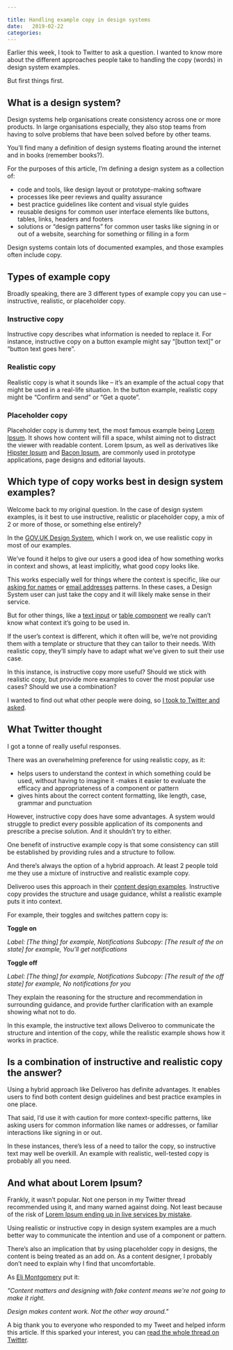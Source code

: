 ```yaml
---

title: Handling example copy in design systems
date:   2019-02-22
categories:
---
```


Earlier this week, I took to Twitter to ask a question. I wanted to know more about the different approaches people take to handling the copy (words) in design system examples. 

But first things first. 

## What is a design system?

Design systems help organisations create consistency across one or more products. In large organisations especially, they also stop teams from having to solve problems that have been solved before by other teams.

You’ll find many a definition of design systems floating around the internet and in books (remember books?).

For the purposes of this article, I’m defining a design system as a collection of:

- code and tools, like design layout or prototype-making software
- processes like peer reviews and quality assurance
- best practice guidelines like content and visual style guides 
- reusable designs for common user interface elements like buttons, tables, links, headers and footers 
- solutions or “design patterns” for common user tasks like signing in or out of a website, searching for something or filling in a form

Design systems contain lots of documented examples, and those examples often include copy.

## Types of example copy

Broadly speaking, there are 3 different types of example copy you can use – instructive, realistic, or placeholder copy.

### Instructive copy

Instructive copy describes what information is needed to replace it. For instance, instructive copy on a button example might say “[button text]” or “button text goes here”.

### Realistic copy

Realistic copy is what it sounds like – it’s an example of the actual copy that might be used in a real-life situation. In the button example, realistic copy might be “Confirm and send” or “Get a quote”.

### Placeholder copy

Placeholder copy is dummy text, the most famous example being [Lorem Ipsum](https://www.lipsum.com/). It shows how content will fill a space, whilst aiming not to distract the viewer with readable content. Lorem Ipsum, as well as derivatives like [Hipster Ipsum](https://hipsum.co/) and [Bacon Ipsum](https://baconipsum.com/), are commonly used in prototype applications, page designs and editorial layouts.

 ## Which type of copy works best in design system examples?

Welcome back to my original question. In the case of design system examples, is it best to use instructive, realistic or placeholder copy, a mix of 2 or more of those, or something else entirely?

In the [GOV.UK Design System](https://design-system.service.gov.uk/), which I work on, we use realistic copy in most of our examples.

We’ve found it helps to give our users a good idea of how something works in context and shows, at least implicitly, what good copy looks like. 

This works especially well for things where the context is specific, like our [asking for names](https://design-system.service.gov.uk/patterns/names/) or [email addresses](https://design-system.service.gov.uk/patterns/email-addresses/) patterns. In these cases, a Design System user can just take the copy and it will likely make sense in their service.

But for other things, like a [text input](https://design-system.service.gov.uk/components/text-input/) or [table component](https://design-system.service.gov.uk/components/table/) we really can’t know what context it’s going to be used in. 

If the user’s context is different, which it often will be, we’re not providing them with a template or structure that they can tailor to their needs. With realistic copy, they’ll simply have to adapt what we’ve given to suit their use case. 

In this instance, is instructive copy more useful? Should we stick with realistic copy, but provide more examples to cover the most popular use cases? Should we use a combination?

I wanted to find out what other people were doing, so [I took to Twitter and asked](https://twitter.com/Amy_Hupe/status/1097455807908716544).

## What Twitter thought

I got a tonne of really useful responses.

There was an overwhelming preference for using realistic copy, as it:

- helps users to understand the context in which something could be used, without having to imagine it
-makes it easier to evaluate the efficacy and appropriateness of a component or pattern
- gives hints about the correct content formatting, like length, case, grammar and punctuation

However, instructive copy does have some advantages. A system would struggle to predict every possible application of its components and prescribe a precise solution. And it shouldn’t try to either. 

One benefit of instructive example copy is that some consistency can still be established by providing rules and a structure to follow. 


And there’s always the option of a hybrid approach. At least 2 people told me they use a mixture of instructive and realistic example copy.

Deliveroo uses this approach in their [content design examples](https://medium.com/deliveroo-design/content-design-systems-need-you-82836afb4fe6). Instructive copy provides the structure and usage guidance, whilst a realistic example puts it into context.

For example, their toggles and switches pattern copy is:

**Toggle on**

_Label: [The thing] for example, Notifications_
_Subcopy: [The result of the on state] for example, You’ll get notifications_

**Toggle off**

_Label: [The thing] for example, Notifications_
_Subcopy: [The result of the off state] for example, No notifications for you_

They explain the reasoning for the structure and recommendation in surrounding guidance, and provide further clarification with an example showing what not to do. 

In this example, the instructive text allows Deliveroo to communicate the structure and intention of the copy, while the realistic example shows how it works in practice. 

## Is a combination of instructive and realistic copy the answer?

Using a hybrid approach like Deliveroo has definite advantages. It enables users to find both content design guidelines and best practice examples in one place. 

That said, I’d use it with caution for more context-specific patterns, like asking users for common information like names or addresses, or familiar interactions like signing in or out. 

In these instances, there’s less of a need to tailor the copy, so instructive text may well be overkill. An example with realistic, well-tested copy is probably all you need. 

## And what about Lorem Ipsum?

Frankly, it wasn’t popular. Not one person in my Twitter thread recommended using it, and many warned against doing. Not least because of the risk of [Lorem Ipsum ending up in live services by mistake](https://www.simplysigns.com/lorem-ipsum-fails/). 

Using realistic or instructive copy in design system examples are a much better way to communicate the intention and use of a component or pattern.

There’s also an implication that by using placeholder copy in designs, the content is being treated as an add on. As a content designer, I probably don’t need to explain why I find that uncomfortable.

As [Eli Montgomery](https://twitter.com/Intentionaut/status/1097779673709400065) put it:

_"Content matters and designing with fake content means we're not going to make it right._

_Design makes content work. Not the other way around."_

A big thank you to everyone who responded to my Tweet and helped inform this article. If this sparked your interest, you can [read the whole thread on Twitter](https://twitter.com/Amy_Hupe/status/1097455807908716544).




